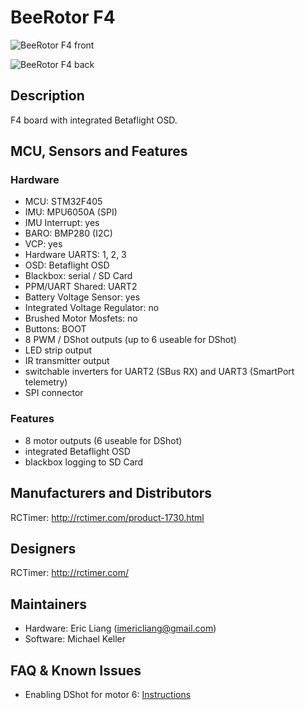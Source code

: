 # BeeRotor F4

![BeeRotor F4 front](https://raw.githubusercontent.com/wiki/betaflight/betaflight/images/boards/beerotorf4/beerotorf4_front.jpg)

![BeeRotor F4 back](https://raw.githubusercontent.com/wiki/betaflight/betaflight/images/boards/beerotorf4/beerotorf4_back.jpg)

## Description

F4 board with integrated Betaflight OSD.

## MCU, Sensors and Features

### Hardware

  - MCU: STM32F405
  - IMU: MPU6050A (SPI) 
  - IMU Interrupt: yes
  - BARO: BMP280 (I2C)
  - VCP: yes
  - Hardware UARTS: 1, 2, 3
  - OSD: Betaflight OSD
  - Blackbox: serial / SD Card
  - PPM/UART Shared: UART2
  - Battery Voltage Sensor: yes
  - Integrated Voltage Regulator: no
  - Brushed Motor Mosfets: no
  - Buttons: BOOT
  - 8 PWM / DShot outputs (up to 6 useable for DShot)
  - LED strip output
  - IR transmitter output
  - switchable inverters for UART2 (SBus RX) and UART3 (SmartPort telemetry)
  - SPI connector

### Features

  - 8 motor outputs (6 useable for DShot)
  - integrated Betaflight OSD
  - blackbox logging to SD Card

## Manufacturers and Distributors

RCTimer: http://rctimer.com/product-1730.html

## Designers

RCTimer: http://rctimer.com/

## Maintainers

 - Hardware: Eric Liang (imericliang@gmail.com)
 - Software: Michael Keller

## FAQ & Known Issues

- Enabling DShot for motor 6: [Instructions](https://github.com/betaflight/betaflight/wiki/DSHOT-ESC-Protocol#beerotor-f4----for-use-with-a-hexacopter-motor-6-needs-to-be-moved-to-the-led-pin-on-the-sc-connector)